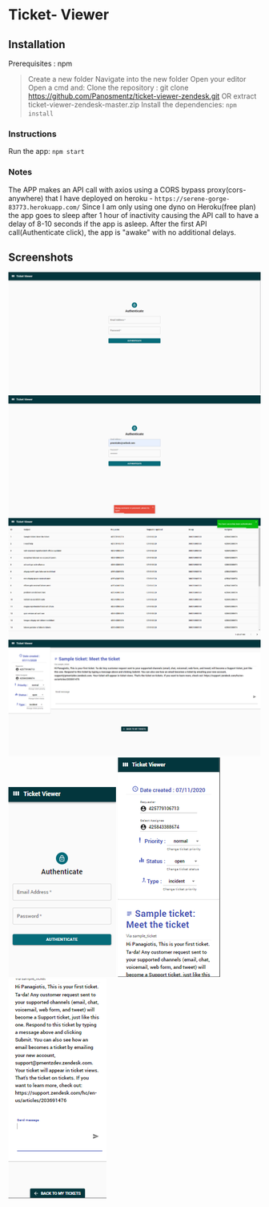 # Ticket- Viewer

## Installation

Prerequisites : npm

>Create a new folder
>Navigate into the new folder
>Open your editor
>Open a cmd and:
>Clone the repository : git clone https://github.com/Panosmentz/ticket-viewer-zendesk.git
>OR extract ticket-viewer-zendesk-master.zip
>Install the dependencies:
>`npm install`

### Instructions

Run the app:
`npm start`

### Notes

The APP makes an API call with axios using a CORS bypass proxy(cors-anywhere) that I have deployed on heroku - `https://serene-gorge-83773.herokuapp.com/`
Since I am only using one dyno on Heroku(free plan) the app goes to sleep after 1 hour of inactivity causing the API call to have
a delay of 8-10 seconds if the app is asleep. After the first API call(Authenticate click), the app is "awake" with no additional delays.

## Screenshots

![LandingPage](https://github.com/Panosmentz/Projects-Screenshots/blob/master/ticket-viewer%20-%20screenshots/landingpage.PNG)
![LandingPageError](https://github.com/Panosmentz/Projects-Screenshots/blob/master/ticket-viewer%20-%20screenshots/landingpagerror.PNG)
![TicketsPage](https://github.com/Panosmentz/Projects-Screenshots/blob/master/ticket-viewer%20-%20screenshots/ticketspage.PNG)
![TicketInfoPage](https://github.com/Panosmentz/Projects-Screenshots/blob/master/ticket-viewer%20-%20screenshots/TicketInfoPage.PNG)
![ResponsiveLanding](https://github.com/Panosmentz/Projects-Screenshots/blob/master/ticket-viewer%20-%20screenshots/mobilelandingpage.PNG)
![ResponsiveTicketInfo1](https://github.com/Panosmentz/Projects-Screenshots/blob/master/ticket-viewer%20-%20screenshots/mobileticketinfo1.PNG)
![ResponsiveTicketInfo2](https://github.com/Panosmentz/Projects-Screenshots/blob/master/ticket-viewer%20-%20screenshots/mobileticketinfo2.PNG)
